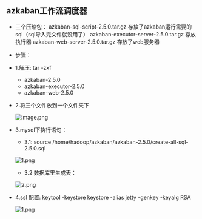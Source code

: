 ## azkaban工作流调度器

* 三个压缩包：
azkaban-sql-script-2.5.0.tar.gz   存放了azkaban运行需要的sql（sql导入完文件就没用了）
azkaban-executor-server-2.5.0.tar.gz 存放执行器
azkaban-web-server-2.5.0.tar.gz 存放了web服务器

* 步骤：
* 1.解压: tar -zxf 
  * azkaban-2.5.0
  * azkaban-executor-2.5.0
  * azkaban-web-2.5.0
* 2.将三个文件放到一个文件夹下

  ![image.png](https://upload-images.jianshu.io/upload_images/14466577-393430c49e1f3a09.png?imageMogr2/auto-orient/strip%7CimageView2/2/w/1240)

* 3.mysql下执行语句：
  * 3.1: source /home/hadoop/azkaban/azkaban-2.5.0/create-all-sql-2.5.0.sql

  ![1.png](https://upload-images.jianshu.io/upload_images/14465950-147874b28ef63e80.png?imageMogr2/auto-orient/strip%7CimageView2/2/w/1240)
  
  * 3.2 数据库里生成表：
  
  ![2.png](https://upload-images.jianshu.io/upload_images/14465950-e858e16797a25f42.png?imageMogr2/auto-orient/strip%7CimageView2/2/w/1240)

* 4.ssl 配置: keytool -keystore keystore -alias jetty -genkey -keyalg RSA
 
  ![1.png](https://upload-images.jianshu.io/upload_images/14465950-0f326339302f4333.png?imageMogr2/auto-orient/strip%7CimageView2/2/w/1240)
